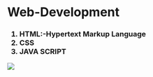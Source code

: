 # Web-Development

<h3>

<ol>

<li>HTML:-Hypertext Markup Language</li>
  
<li>CSS</li>
  
<li>JAVA SCRIPT</li>
  
</ol>
  
</h3>

<img src="https://www.elegantthemes.com/blog/wp-content/uploads/2018/12/top11.png" >

